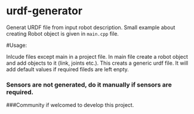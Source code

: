 # urdf-generator
Generat URDF file from input robot description. Small example about creating Robot object is given in ``main.cpp`` file.


#Usage:

Inlcude files except main in a project file. In main file create a robot object and add objects to it (link, joints etc.). This creats a generic urdf file. It will add default values if required fileds are left enpty.

### Sensors are not generated, do it manually if sensors are required.

###Community if welcomed to develop this project.
